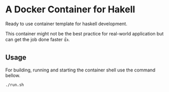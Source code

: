 # A Docker Container for Hakell
Ready to use container template for haskell development.

This container might not be the best practice for real-world application but can get the job done faster 👍.

## Usage
For building, running and starting the container shell use the command bellow.

```
./run.sh
```
